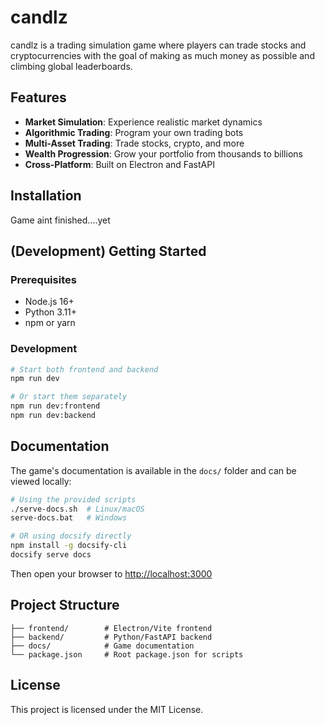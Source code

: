 # candlz

candlz is a trading simulation game where players can trade stocks and cryptocurrencies with the goal of making as much money as possible and climbing global leaderboards.

## Features

- **Market Simulation**: Experience realistic market dynamics
- **Algorithmic Trading**: Program your own trading bots
- **Multi-Asset Trading**: Trade stocks, crypto, and more
- **Wealth Progression**: Grow your portfolio from thousands to billions
- **Cross-Platform**: Built on Electron and FastAPI

## Installation

Game aint finished....yet

## (Development) Getting Started

### Prerequisites

- Node.js 16+
- Python 3.11+
- npm or yarn

### Development

```bash
# Start both frontend and backend
npm run dev

# Or start them separately
npm run dev:frontend
npm run dev:backend
```

## Documentation

The game's documentation is available in the `docs/` folder and can be viewed locally:

```bash
# Using the provided scripts
./serve-docs.sh  # Linux/macOS
serve-docs.bat   # Windows

# OR using docsify directly
npm install -g docsify-cli
docsify serve docs
```

Then open your browser to <http://localhost:3000>

## Project Structure

```text
├── frontend/        # Electron/Vite frontend
├── backend/         # Python/FastAPI backend
├── docs/            # Game documentation
└── package.json     # Root package.json for scripts
```

## License

This project is licensed under the MIT License.
